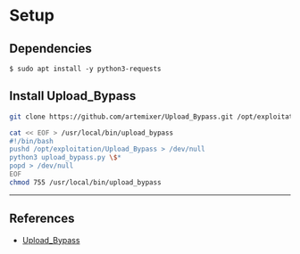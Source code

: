# Setup

## Dependencies

```
$ sudo apt install -y python3-requests
```
## Install Upload_Bypass

```bash
git clone https://github.com/artemixer/Upload_Bypass.git /opt/exploitation/Upload_Bypass

cat << EOF > /usr/local/bin/upload_bypass
#!/bin/bash
pushd /opt/exploitation/Upload_Bypass > /dev/null
python3 upload_bypass.py \$*
popd > /dev/null
EOF
chmod 755 /usr/local/bin/upload_bypass
```

---
## References

- [Upload_Bypass](https://github.com/artemixer/Upload_Bypass)